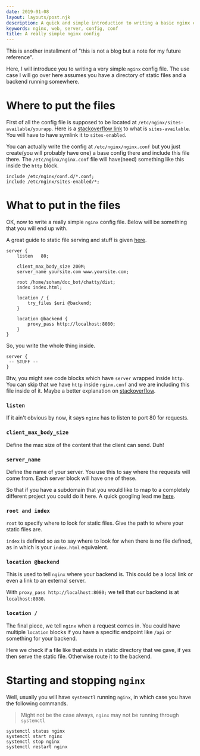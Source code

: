 ```yaml
---
date: 2019-01-08
layout: layouts/post.njk
description: A quick and simple introduction to writing a basic nginx conf file
keywords: nginx, web, server, config, conf
title: A really simple nginx config
---
```


This is another installment of "this is not a blog but a note for my future reference".

Here, I will introduce you to writing a very simple `nginx` config file.
The use case I will go over here assumes you have a directory of static files and a backend running somewhere.

# Where to put the files

First of all the config file is supposed to be located at `/etc/nginx/sites-available/yourapp`.
Here is a [stackoverflow link](https://stackoverflow.com/questions/11693135/multiple-websites-on-nginx-sites-available)
to what is `sites-available`. You will have to have symlink it to `sites-enabled`.

You can actually write the config at `/etc/nginx/nginx.conf` but you just
create(you will probably have one) a base config there and include this file there.
The `/etc/nginx/nginx.conf` file will have(need) something like this inside the `http` block.

```
include /etc/nginx/conf.d/*.conf;
include /etc/nginx/sites-enabled/*;
```

# What to put in the files

OK, now to write a really simple `nginx` config file.
Below will be something that you will end up with.

A great guide to static file serving and stuff is given [here](https://docs.nginx.com/nginx/admin-guide/web-server/serving-static-content/).

```
server {
    listen   80;

    client_max_body_size 200M;
    server_name yoursite.com www.yoursite.com;

    root /home/soham/doc_bot/chatty/dist;
    index index.html;

    location / {
        try_files $uri @backend;
    }

    location @backend {
        proxy_pass http://localhost:8080;
    }
}
```

So, you write the whole thing inside.

```
server {
 -- STUFF --
}
```

Btw, you might see code blocks which have `server` wrapped inside `http`.
You can skip that we have `http` inside `nginx.conf` and we are including this file inside of it.
Maybe a better explanation on [stackoverflow](https://stackoverflow.com/questions/20639568/when-do-we-need-to-use-http-block-in-nginx-config-file).

### `listen`

If it ain't obvious by now, it says `nginx` has to listen to port 80 for requests.

### `client_max_body_size`

Define the max size of the content that the client can send. Duh!

### `server_name`

Define the name of your server. You use this to say where the requests will come from.
Each server block will have one of these.

So that if you have a subdomain that you would like to map to a completely different project you could do it here.
A quick googling lead me [here](https://www.digitalocean.com/community/questions/what-exactly-is-server_name-in-nginx-configuration-file).

### `root and index`

`root` to specify where to look for static files. Give the path to where your static files are.

`index` is defined so as to say where to look for when there is no file defined, as in which is your `index.html`
equivalent.

### `location @backend`

This is used to tell `nginx` where your backend is. This could be a local link or even a link to an external server.

With `proxy_pass http://localhost:8080;` we tell that our backend is at `localhost:8080`.

### `location /`

The final piece, we tell `nginx` when a request comes in. You could have multiple `location` blocks if you have a
specific endpoint like `/api` or something for your backend.

Here we check if a file like that exists in static directory that we gave, if yes then serve the static file.
Otherwise route it to the backend.

# Starting and stopping `nginx`

Well, usually you will have `systemctl` running `nginx`, in which case you have the following commands.

> Might not be the case always, `nginx` may not be running through `systemctl`

```shell
systemctl status nginx
systemctl start nginx
systemctl stop nginx
systemctl restart nginx
```
